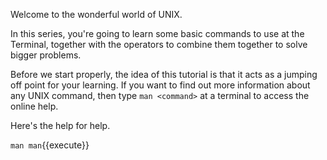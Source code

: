 Welcome to the wonderful world of UNIX.

In this series, you're going to learn some basic commands to use at the Terminal, together with the operators to combine them together to solve bigger problems.

Before we start properly, the idea of this tutorial is that it acts as a jumping off point for your learning. If you want to find out more information about any UNIX command, then type `man <command>` at a terminal to access the online help.

Here's the help for help.

`man man`{{execute}}
